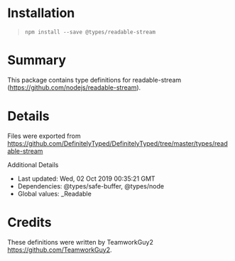 # Installation
> `npm install --save @types/readable-stream`

# Summary
This package contains type definitions for readable-stream (https://github.com/nodejs/readable-stream).

# Details
Files were exported from https://github.com/DefinitelyTyped/DefinitelyTyped/tree/master/types/readable-stream

Additional Details
 * Last updated: Wed, 02 Oct 2019 00:35:21 GMT
 * Dependencies: @types/safe-buffer, @types/node
 * Global values: _Readable

# Credits
These definitions were written by TeamworkGuy2 <https://github.com/TeamworkGuy2>.
